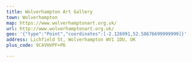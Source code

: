 ```yaml
---
title: Wolverhampton Art Gallery
town: Wolverhampton
map: https://www.wolverhamptonart.org.uk/
url: http://www.wolverhamptonart.org.uk/
geo: '{"type":"Point","coordinates":[-2.126991,52.58676699999999]}'
address: Lichfield St, Wolverhampton WV1 1DU, UK
plus_code: 9C4VHVPF+P6

---
```


